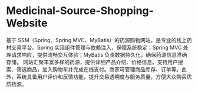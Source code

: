 # Medicinal-Source-Shopping-Website
基于 SSM（Spring、Spring MVC、MyBatis）的药源购物网站，是专业的线上药材交易平台。Spring 实现组件管理与依赖注入，保障系统稳定；Spring MVC 处理请求响应，提供流畅交互体验；MyBatis 负责数据持久化，确保药源信息准确存储。  网站汇聚丰富多样的药源，提供详细产品介绍、价格信息。支持用户搜索、筛选商品，加入购物车并完成在线支付。商家可管理商品库存、订单等。此外，系统具备用户评价和反馈功能，提升交易透明度与服务质量，方便大众购买优质药源。 
